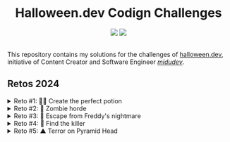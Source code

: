 <h1 align=center>
    Halloween.dev Codign Challenges
</h1>

<div align=center>
    <img src="https://img.shields.io/badge/JavaScript-323330?style=for-the-badge&logo=javascript&logoColor=F7DF1E" />
    <img src="https://img.shields.io/badge/TypeScript-007ACC?style=for-the-badge&logo=typescript&logoColor=white" />
</div>
<br />

This repository contains my solutions for the challenges of <a href="https://www.halloween.dev" target="_blank">halloween.dev</a>, initiative of Content Creator and Software Engineer *<a href="https://www.linkedin.com/in/midudev/" target="_blank">midudev</a>*.

## Retos 2024
<details>
    <summary>Reto #1: 🧙‍♀️ Create the perfect potion</summary>
    <br />
    <img src="https://raw.githubusercontent.com/vmartinez33/halloween.dev/refs/heads/main/2024/Reto1.png" />
    <br /><br />
</details>
<details>
    <br />
    <summary>Reto #2: 🧟 Zombie horde</summary>
    <img src="https://raw.githubusercontent.com/vmartinez33/halloween.dev/refs/heads/main/2024/Reto2.png" />
    <br /><br />
</details>
<details>
    <br />
    <summary>Reto #3: 🛌 Escape from Freddy's nightmare</summary>
    <img src="https://raw.githubusercontent.com/vmartinez33/halloween.dev/refs/heads/main/2024/Reto3.png" />
    <br /><br />
</details>
<details>
    <br />
    <summary>Reto #4: 🔪 Find the killer</summary>
    <img src="https://raw.githubusercontent.com/vmartinez33/halloween.dev/refs/heads/main/2024/Reto4.png" />
    <br /><br />
</details>
<details>
    <br />
    <summary>Reto #5: ▲ Terror on Pyramid Head</summary>
    <img src="https://raw.githubusercontent.com/vmartinez33/halloween.dev/refs/heads/main/2024/Reto5.png" />
    <br /><br />
</details>
